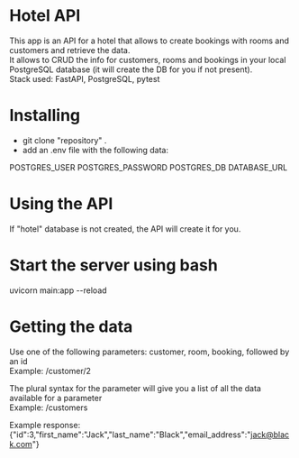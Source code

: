 # Hotel API

This app is an API for a hotel that allows to create bookings with rooms and customers and retrieve the data.<br>
It allows to CRUD the info for customers, rooms and bookings in your local PostgreSQL database (it will create the DB for you if not present).<br>
Stack used: FastAPI, PostgreSQL, pytest<br>

# Installing

- git clone "repository" .
- add an .env file with the following data:

POSTGRES_USER
POSTGRES_PASSWORD
POSTGRES_DB
DATABASE_URL


# Using the API
If "hotel" database is not created, the API will create it for you.

# Start the server using bash
uvicorn main:app --reload

# Getting the data
Use one of the following parameters: customer, room, booking, followed by an id<br>
Example: /customer/2

The plural syntax for the parameter will give you a list of all the data available for a parameter<br>
Example: /customers

Example response:
{"id":3,"first_name":"Jack","last_name":"Black","email_address":"jack@black.com"}